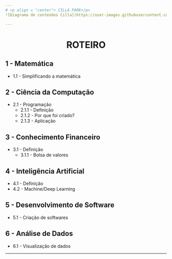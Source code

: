 ```yaml
---
# <p align = "center"> CILLA PARK</p>
![Diagrama de conteúdos Cilla](https://user-images.githubusercontent.com/73296565/133661733-cf2d8bec-2a00-4356-88d9-b185397ad8f4.png)

---
```


# <p align = "center">ROTEIRO</p>

## **1 - Matemática**
  * 1.1 - Simplificando a matemática

## **2 - Ciência da Computação**
  * 2.1 - Programação
    * 2.1.1 - Definição 
    * 2.1.2 - Por que foi criado?
    * 2.1.3 - Aplicação

## **3 - Conhecimento Financeiro**
  * 3.1 - Definição
    * 3.1.1 - Bolsa de valores

## **4 - Inteligência Artificial**
  * 4.1 - Definição
  * 4.2 - Machine/Deep Learning

## **5 - Desenvolvimento de Software**
  * 5.1 - Criação de softwares

## **6 - Análise de Dados**
  * 6.1 - Visualização de dados

---
